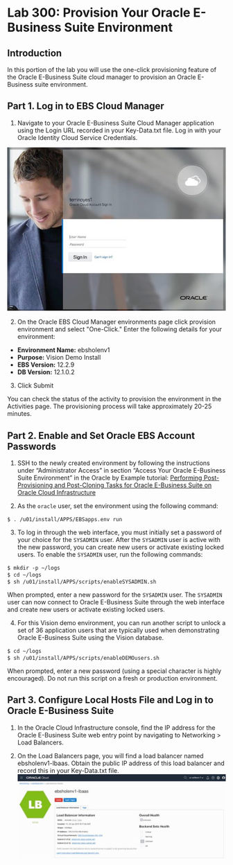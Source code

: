 # Lab 300: Provision Your Oracle E-Business Suite Environment

## Introduction
In this portion of the lab you will use the one-click provisioning feature of the Oracle E-Business Suite cloud manager to provision an Oracle E-Business suite environment.

## Part 1. Log in to EBS Cloud Manager
1. Navigate to your Oracle E-Business Suite Cloud Manager application using the Login URL recorded in your Key-Data.txt file. Log in with your Oracle Identity Cloud Service Credentials.

![](./imgs/1.png "")

2. On the Oracle EBS Cloud Manager environments page click provision environment and select "One-Click." Enter the following details for your environment:
* **Environment Name:** ebsholenv1
* **Purpose:** Vision Demo Install
* **EBS Version:** 12.2.9
* **DB Version:** 12.1.0.2

3. Click Submit

You can check the status of the activity to provision the environment in the Activities page. The provisioning process will take approximately 20-25 minutes.

## Part 2. Enable and Set Oracle EBS Account Passwords
1. SSH to the newly created environment by following the instructions under “Administrator Access” in section “Access Your Oracle E-Business Suite Environment” in the Oracle by Example tutorial: [Performing Post-Provisioning and Post-Cloning Tasks for Oracle E-Business Suite on Oracle Cloud Infrastructure](https://www.oracle.com/webfolder/technetwork/tutorials/obe/cloud/compute-iaas/post_provisioning_tasks_for_ebs_on_oci/110_post_prov_cm_oci.html)

2. As the ```oracle``` user, set the environment using the following command:
```
$ . /u01/install/APPS/EBSapps.env run
```

3. To log in through the web interface, you must initially set a password of your choice for the `SYSADMIN` user. After the `SYSADMIN` user is active with the new password, you can create new users or activate existing locked users. To enable the `SYSADMIN` user, run the following commands:
```
$ mkdir -p ~/logs
$ cd ~/logs
$ sh /u01/install/APPS/scripts/enableSYSADMIN.sh
```
When prompted, enter a new password for the `SYSADMIN` user.
The `SYSADMIN` user can now connect to Oracle E-Business Suite through the web interface and create new users or activate existing locked users.

4. For this Vision demo environment, you can run another script to unlock a set of 36 application users that are typically used when demonstrating Oracle E-Business Suite using the Vision database.
```
$ cd ~/logs
$ sh /u01/install/APPS/scripts/enableDEMOusers.sh
```
When prompted, enter a new password (using a special character is highly encouraged).
Do not run this script on a fresh or production environment.

## Part 3. Configure Local Hosts File and Log in to Oracle E-Business Suite
1. In the Oracle Cloud Infrastructure console, find the IP address for the Oracle E-Business Suite web entry point by navigating to Networking > Load Balancers.

2. On the Load Balancers page, you will find a load balancer named ebsholenv1-lbaas. Obtain the public IP address of this load balancer and record this in your Key-Data.txt file.
![](./imgs/2.png "")
